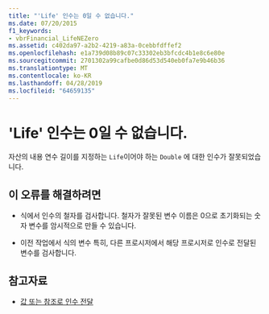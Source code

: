 ```yaml
---
title: "'Life' 인수는 0일 수 없습니다."
ms.date: 07/20/2015
f1_keywords:
- vbrFinancial_LifeNEZero
ms.assetid: c402da97-a2b2-4219-a83a-0cebbfdffef2
ms.openlocfilehash: e1a739d08b89c07c33302eb3bfcdc4b1e8c6e80e
ms.sourcegitcommit: 2701302a99cafbe0d86d53d540eb0fa7e9b46b36
ms.translationtype: MT
ms.contentlocale: ko-KR
ms.lasthandoff: 04/28/2019
ms.locfileid: "64659135"
---
```

# <a name="argument-life-cannot-be-zero"></a>'Life' 인수는 0일 수 없습니다.
자산의 내용 연수 길이를 지정하는 `Life`이어야 하는 `Double` 에 대한 인수가 잘못되었습니다.  
  
## <a name="to-correct-this-error"></a>이 오류를 해결하려면  
  
- 식에서 인수의 철자를 검사합니다. 철자가 잘못된 변수 이름은 0으로 초기화되는 숫자 변수를 암시적으로 만들 수 있습니다.  
  
- 이전 작업에서 식의 변수 특히, 다른 프로시저에서 해당 프로시저로 인수로 전달된 변수를 검사합니다.  
  
## <a name="see-also"></a>참고자료

- [값 또는 참조로 인수 전달](../../visual-basic/programming-guide/language-features/procedures/passing-arguments-by-value-and-by-reference.md)
